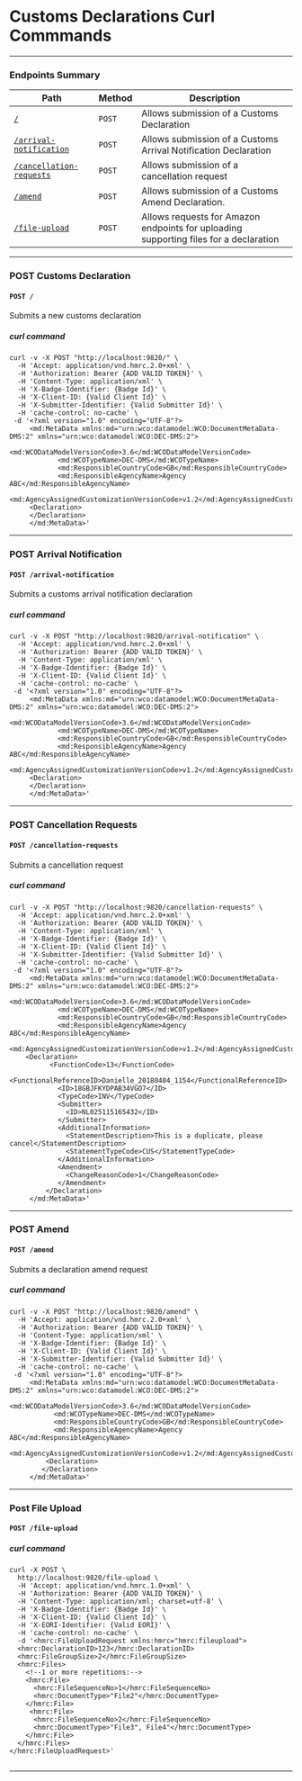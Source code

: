 # Customs Declarations Curl Commmands
---
### Endpoints Summary

| Path                                                                                                                            |  Method  | Description                                |
|---------------------------------------------------------------------------------------------------------------------------------|----------|--------------------------------------------|
| [`/`](#user-content-post-customs-declaration)                                                                                   |   `POST` |    Allows submission of a Customs Declaration |
| [`/arrival-notification`](#user-content-post-arrival-notification)                                                              |   `POST` |    Allows submission of a Customs Arrival Notification Declaration | 
| [`/cancellation-requests`](#user-content-post-cancellation-requests)                                                            |   `POST` |    Allows submission of a cancellation request |
| [`/amend`](#user-content-post-amend)                                                                                            |   `POST` |    Allows submission of a Customs Amend Declaration. |
| [`/file-upload`](#user-content-post-file-upload)                                                                                |   `POST` |    Allows requests for Amazon endpoints for uploading supporting files for a declaration |

--- 
 
### POST Customs Declaration 
#### `POST /`
Submits a new customs declaration
 
 
##### curl command
```
curl -v -X POST "http://localhost:9820/" \
  -H 'Accept: application/vnd.hmrc.2.0+xml' \
  -H 'Authorization: Bearer {ADD VALID TOKEN}' \
  -H 'Content-Type: application/xml' \
  -H 'X-Badge-Identifier: {Badge Id}' \
  -H 'X-Client-ID: {Valid Client Id}' \
  -H 'X-Submitter-Identifier: {Valid Submitter Id}' \
  -H 'cache-control: no-cache' \
 -d '<?xml version="1.0" encoding="UTF-8"?>
     <md:MetaData xmlns:md="urn:wco:datamodel:WCO:DocumentMetaData-DMS:2" xmlns="urn:wco:datamodel:WCO:DEC-DMS:2">
     		<md:WCODataModelVersionCode>3.6</md:WCODataModelVersionCode>
     		<md:WCOTypeName>DEC-DMS</md:WCOTypeName>
     		<md:ResponsibleCountryCode>GB</md:ResponsibleCountryCode>
     		<md:ResponsibleAgencyName>Agency ABC</md:ResponsibleAgencyName>
     		<md:AgencyAssignedCustomizationVersionCode>v1.2</md:AgencyAssignedCustomizationVersionCode>
     <Declaration>
     </Declaration>
     </md:MetaData>'
```
 
---

### POST Arrival Notification 
#### `POST /arrival-notification`
Submits a customs arrival notification declaration
 
 
##### curl command
```
curl -v -X POST "http://localhost:9820/arrival-notification" \
  -H 'Accept: application/vnd.hmrc.2.0+xml' \
  -H 'Authorization: Bearer {ADD VALID TOKEN}' \
  -H 'Content-Type: application/xml' \
  -H 'X-Badge-Identifier: {Badge Id}' \
  -H 'X-Client-ID: {Valid Client Id}' \
  -H 'cache-control: no-cache' \
 -d '<?xml version="1.0" encoding="UTF-8"?>
     <md:MetaData xmlns:md="urn:wco:datamodel:WCO:DocumentMetaData-DMS:2" xmlns="urn:wco:datamodel:WCO:DEC-DMS:2">
     		<md:WCODataModelVersionCode>3.6</md:WCODataModelVersionCode>
     		<md:WCOTypeName>DEC-DMS</md:WCOTypeName>
     		<md:ResponsibleCountryCode>GB</md:ResponsibleCountryCode>
     		<md:ResponsibleAgencyName>Agency ABC</md:ResponsibleAgencyName>
     		<md:AgencyAssignedCustomizationVersionCode>v1.2</md:AgencyAssignedCustomizationVersionCode>
     <Declaration>
     </Declaration>
     </md:MetaData>'
```
 
---
### POST Cancellation Requests 
#### `POST /cancellation-requests`
Submits a cancellation request
 
 
##### curl command
```
curl -v -X POST "http://localhost:9820/cancellation-requests" \
  -H 'Accept: application/vnd.hmrc.2.0+xml' \
  -H 'Authorization: Bearer {ADD VALID TOKEN}' \
  -H 'Content-Type: application/xml' \
  -H 'X-Badge-Identifier: {Badge Id}' \
  -H 'X-Client-ID: {Valid Client Id}' \
  -H 'X-Submitter-Identifier: {Valid Submitter Id}' \
  -H 'cache-control: no-cache' \
 -d '<?xml version="1.0" encoding="UTF-8"?>
     <md:MetaData xmlns:md="urn:wco:datamodel:WCO:DocumentMetaData-DMS:2" xmlns="urn:wco:datamodel:WCO:DEC-DMS:2">
     		<md:WCODataModelVersionCode>3.6</md:WCODataModelVersionCode>
     		<md:WCOTypeName>DEC-DMS</md:WCOTypeName>
     		<md:ResponsibleCountryCode>GB</md:ResponsibleCountryCode>
     		<md:ResponsibleAgencyName>Agency ABC</md:ResponsibleAgencyName>
     		<md:AgencyAssignedCustomizationVersionCode>v1.2</md:AgencyAssignedCustomizationVersionCode>
    <Declaration>
          <FunctionCode>13</FunctionCode>
            <FunctionalReferenceID>Danielle_20180404_1154</FunctionalReferenceID>
            <ID>18GBJFKYDPAB34VGO7</ID>
            <TypeCode>INV</TypeCode>
            <Submitter>
              <ID>NL025115165432</ID>
            </Submitter>
            <AdditionalInformation>
              <StatementDescription>This is a duplicate, please cancel</StatementDescription>
              <StatementTypeCode>CUS</StatementTypeCode>
            </AdditionalInformation>
            <Amendment>
              <ChangeReasonCode>1</ChangeReasonCode>
            </Amendment>
         </Declaration>
     </md:MetaData>'
```
 ---

 ### POST Amend 
 #### `POST /amend`
 Submits a declaration amend request
  
  
 ##### curl command
 ```
 curl -v -X POST "http://localhost:9820/amend" \
   -H 'Accept: application/vnd.hmrc.2.0+xml' \
   -H 'Authorization: Bearer {ADD VALID TOKEN}' \
   -H 'Content-Type: application/xml' \
   -H 'X-Badge-Identifier: {Badge Id}' \
   -H 'X-Client-ID: {Valid Client Id}' \
   -H 'X-Submitter-Identifier: {Valid Submitter Id}' \
   -H 'cache-control: no-cache' \
  -d '<?xml version="1.0" encoding="UTF-8"?>
      <md:MetaData xmlns:md="urn:wco:datamodel:WCO:DocumentMetaData-DMS:2" xmlns="urn:wco:datamodel:WCO:DEC-DMS:2">
      		<md:WCODataModelVersionCode>3.6</md:WCODataModelVersionCode>
      		<md:WCOTypeName>DEC-DMS</md:WCOTypeName>
      		<md:ResponsibleCountryCode>GB</md:ResponsibleCountryCode>
      		<md:ResponsibleAgencyName>Agency ABC</md:ResponsibleAgencyName>
      		<md:AgencyAssignedCustomizationVersionCode>v1.2</md:AgencyAssignedCustomizationVersionCode>
          <Declaration>
         </Declaration>
      </md:MetaData>'
 ```
---

### Post File Upload 
 #### `POST /file-upload`

 ##### curl command
```
curl -X POST \
  http://localhost:9820/file-upload \
  -H 'Accept: application/vnd.hmrc.1.0+xml' \
  -H 'Authorization: Bearer {ADD VALID TOKEN}' \
  -H 'Content-Type: application/xml; charset=utf-8' \
  -H 'X-Badge-Identifier: {Badge Id}' \
  -H 'X-Client-ID: {Valid Client Id}' \
  -H 'X-EORI-Identifier: {Valid EORI}' \
  -H 'cache-control: no-cache' \
  -d '<hmrc:FileUploadRequest xmlns:hmrc="hmrc:fileupload">
  <hmrc:DeclarationID>123</hmrc:DeclarationID>
  <hmrc:FileGroupSize>2</hmrc:FileGroupSize>
  <hmrc:Files>
    <!--1 or more repetitions:-->
    <hmrc:File>
      <hmrc:FileSequenceNo>1</hmrc:FileSequenceNo>
      <hmrc:DocumentType>"File2"</hmrc:DocumentType>
    </hmrc:File>
     <hmrc:File>
      <hmrc:FileSequenceNo>2</hmrc:FileSequenceNo>
      <hmrc:DocumentType>"File3", File4"</hmrc:DocumentType>
    </hmrc:File>
  </hmrc:Files>
</hmrc:FileUploadRequest>'
 
```
---
